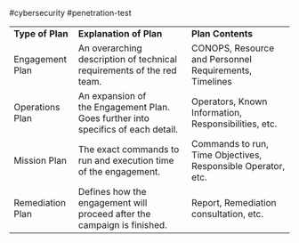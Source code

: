 #cybersecurity #penetration-test 

|   |   |   |
|---|---|---|
|**Type of Plan**|**Explanation of Plan**|**Plan Contents**|
|Engagement Plan|An overarching description of technical requirements of the red team.|CONOPS, Resource and Personnel Requirements, Timelines|
|Operations Plan|An expansion of the Engagement Plan. Goes further into specifics of each detail.|Operators, Known Information, Responsibilities, etc.|
|Mission Plan|The exact commands to run and execution time of the engagement.|Commands to run, Time Objectives, Responsible Operator, etc.|
|Remediation Plan|Defines how the engagement will proceed after the campaign is finished.|Report, Remediation consultation, etc.|